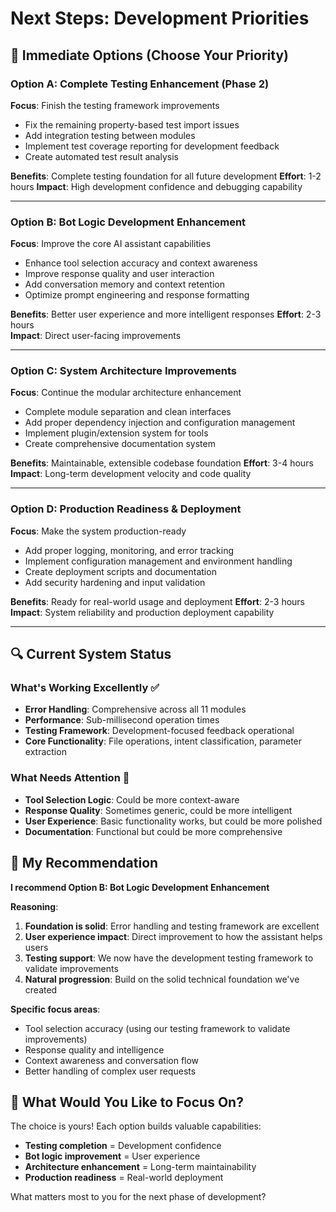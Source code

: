 # Next Steps: Development Priorities

## 🎯 Immediate Options (Choose Your Priority)

### Option A: Complete Testing Enhancement (Phase 2)
**Focus**: Finish the testing framework improvements
- Fix the remaining property-based test import issues
- Add integration testing between modules  
- Implement test coverage reporting for development feedback
- Create automated test result analysis

**Benefits**: Complete testing foundation for all future development
**Effort**: 1-2 hours
**Impact**: High development confidence and debugging capability

---

### Option B: Bot Logic Development Enhancement  
**Focus**: Improve the core AI assistant capabilities
- Enhance tool selection accuracy and context awareness
- Improve response quality and user interaction
- Add conversation memory and context retention
- Optimize prompt engineering and response formatting

**Benefits**: Better user experience and more intelligent responses
**Effort**: 2-3 hours  
**Impact**: Direct user-facing improvements

---

### Option C: System Architecture Improvements
**Focus**: Continue the modular architecture enhancement
- Complete module separation and clean interfaces
- Add proper dependency injection and configuration management
- Implement plugin/extension system for tools
- Create comprehensive documentation system

**Benefits**: Maintainable, extensible codebase foundation
**Effort**: 3-4 hours
**Impact**: Long-term development velocity and code quality

---

### Option D: Production Readiness & Deployment
**Focus**: Make the system production-ready
- Add proper logging, monitoring, and error tracking
- Implement configuration management and environment handling
- Create deployment scripts and documentation
- Add security hardening and input validation

**Benefits**: Ready for real-world usage and deployment
**Effort**: 2-3 hours
**Impact**: System reliability and production deployment capability

---

## 🔍 Current System Status

### What's Working Excellently ✅
- **Error Handling**: Comprehensive across all 11 modules
- **Performance**: Sub-millisecond operation times
- **Testing Framework**: Development-focused feedback operational
- **Core Functionality**: File operations, intent classification, parameter extraction

### What Needs Attention 🔧
- **Tool Selection Logic**: Could be more context-aware
- **Response Quality**: Sometimes generic, could be more intelligent  
- **User Experience**: Basic functionality works, but could be more polished
- **Documentation**: Functional but could be more comprehensive

## 💭 My Recommendation

**I recommend Option B: Bot Logic Development Enhancement**

**Reasoning**:
1. **Foundation is solid**: Error handling and testing framework are excellent
2. **User experience impact**: Direct improvement to how the assistant helps users
3. **Testing support**: We now have the development testing framework to validate improvements
4. **Natural progression**: Build on the solid technical foundation we've created

**Specific focus areas**:
- Tool selection accuracy (using our testing framework to validate improvements)
- Response quality and intelligence
- Context awareness and conversation flow
- Better handling of complex user requests

## 🚀 What Would You Like to Focus On?

The choice is yours! Each option builds valuable capabilities:
- **Testing completion** = Development confidence
- **Bot logic improvement** = User experience  
- **Architecture enhancement** = Long-term maintainability
- **Production readiness** = Real-world deployment

What matters most to you for the next phase of development?
